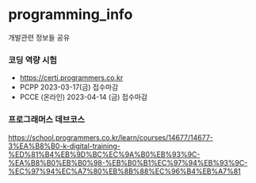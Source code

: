 # programming_info
개발관련 정보들 공유

### 코딩 역량 시험
- https://certi.programmers.co.kr
- PCPP 2023-03-17(금) 접수마감
- PCCE (온라인) 2023-04-14 (금) 접수마감

### 프로그래머스 데브코스
https://school.programmers.co.kr/learn/courses/14677/14677-3%EA%B8%B0-k-digital-training-%ED%81%B4%EB%9D%BC%EC%9A%B0%EB%93%9C-%EA%B8%B0%EB%B0%98-%EB%B0%B1%EC%97%94%EB%93%9C-%EC%97%94%EC%A7%80%EB%8B%88%EC%96%B4%EB%A7%81
